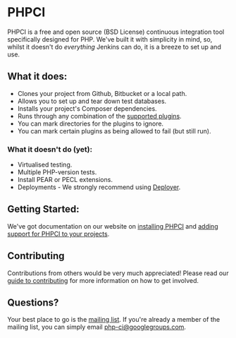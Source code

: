 PHPCI
=====

PHPCI is a free and open source (BSD License) continuous integration tool specifically designed for PHP. We've  built it with simplicity in mind, so, whilst it doesn't do *everything* Jenkins can do, it is a breeze to set up and use.


## What it does:
* Clones your project from Github, Bitbucket or a local path.
* Allows you to set up and tear down test databases.
* Installs your project's Composer dependencies.
* Runs through any combination of the [supported plugins](https://docs.phptesting.org/en/latest/#plugins).
* You can mark directories for the plugins to ignore.
* You can mark certain plugins as being allowed to fail (but still run).

### What it doesn't do (yet):
* Virtualised testing.
* Multiple PHP-version tests.
* Install PEAR or PECL extensions.
* Deployments - We strongly recommend using [Deployer](http://phpdeployment.org).

## Getting Started:
We've got documentation on our website on [installing PHPCI](https://docs.phptesting.org/en/latest/installing-phpci/) and [adding support for PHPCI to your projects](https://docs.phptesting.org/en/latest/adding-phpci-support-to-your-projects/).

## Contributing
Contributions from others would be very much appreciated! Please read our [guide to contributing](https://github.com/dancryer/PHPCI/blob/master/.github/CONTRIBUTING.md) for more information on how to get involved.

## Questions?
Your best place to go is the [mailing list](https://groups.google.com/forum/#!forum/php-ci). If you're already a member of the mailing list, you can simply email php-ci@googlegroups.com.
